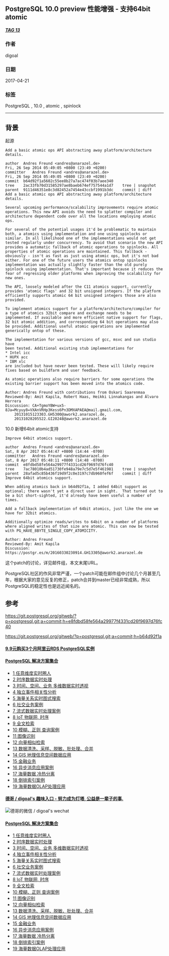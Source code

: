 ## PostgreSQL 10.0 preview 性能增强 - 支持64bit atomic  
##### [TAG 13](../class/13.md)                  
                                            
### 作者                                               
digoal                                       
                                        
### 日期                                                                                                           
2017-04-21                                      
                                           
### 标签                                        
PostgreSQL , 10.0 , atomic , spinlock     
                                                                                                              
----                                                                                                        
                                                                                                                 
## 背景            
起源  
  
```  
Add a basic atomic ops API abstracting away platform/architecture details.  
  
author	Andres Freund <andres@anarazel.de>	  
Fri, 26 Sep 2014 05:49:05 +0800 (23:49 +0200)  
committer	Andres Freund <andres@anarazel.de>	  
Fri, 26 Sep 2014 05:49:05 +0800 (23:49 +0200)  
commit	b64d92f1a5602c55ee8b27a7ac474f03b7aee340  
tree	2ac33fb70d31585297ae8baeb674ef757544a1d7	tree | snapshot  
parent	9111d46351e8c3d82452a7454e43ccbf1991b3dc	commit | diff  
Add a basic atomic ops API abstracting away platform/architecture details.  
  
Several upcoming performance/scalability improvements require atomic  
operations. This new API avoids the need to splatter compiler and  
architecture dependent code over all the locations employing atomic  
ops.  
  
For several of the potential usages it'd be problematic to maintain  
both, a atomics using implementation and one using spinlocks or  
similar. In all likelihood one of the implementations would not get  
tested regularly under concurrency. To avoid that scenario the new API  
provides a automatic fallback of atomic operations to spinlocks. All  
properties of atomic operations are maintained. This fallback -  
obviously - isn't as fast as just using atomic ops, but it's not bad  
either. For one of the future users the atomics ontop spinlocks  
implementation was actually slightly faster than the old purely  
spinlock using implementation. That's important because it reduces the  
fear of regressing older platforms when improving the scalability for  
new ones.  
  
The API, loosely modeled after the C11 atomics support, currently  
provides 'atomic flags' and 32 bit unsigned integers. If the platform  
efficiently supports atomic 64 bit unsigned integers those are also  
provided.  
  
To implement atomics support for a platform/architecture/compiler for  
a type of atomics 32bit compare and exchange needs to be  
implemented. If available and more efficient native support for flags,  
32 bit atomic addition, and corresponding 64 bit operations may also  
be provided. Additional useful atomic operations are implemented  
generically ontop of these.  
  
The implementation for various versions of gcc, msvc and sun studio have  
been tested. Additional existing stub implementations for  
* Intel icc  
* HUPX acc  
* IBM xlc  
are included but have never been tested. These will likely require  
fixes based on buildfarm and user feedback.  
  
As atomic operations also require barriers for some operations the  
existing barrier support has been moved into the atomics code.  
  
Author: Andres Freund with contributions from Oskari Saarenmaa  
Reviewed-By: Amit Kapila, Robert Haas, Heikki Linnakangas and Álvaro Herrera  
Discussion: CA+TgmoYBW+ux5-8Ja=Mcyuy8=VXAnVRHp3Kess6Pn3DMXAPAEA@mail.gmail.com,  
    20131015123303.GH5300@awork2.anarazel.de,  
    20131028205522.GI20248@awork2.anarazel.de  
```  
  
10.0 新增64bit atomic支持  
  
```  
Improve 64bit atomics support.  
  
author	Andres Freund <andres@anarazel.de>	  
Sat, 8 Apr 2017 05:44:47 +0800 (14:44 -0700)  
committer	Andres Freund <andres@anarazel.de>	  
Sat, 8 Apr 2017 05:48:11 +0800 (14:48 -0700)  
commit	e8fdbd58fe564a29977f4331cd26f9697d76fc40  
tree	7ac78010b4ad51730fe948a79e7c5d7e5f461981	tree | snapshot  
parent	28afad5c85b436f19d9f2c0e3197c7db960fef6f	commit | diff  
Improve 64bit atomics support.  
  
When adding atomics back in b64d92f1a, I added 64bit support as  
optional; there wasn't yet a direct user in sight.  That turned out to  
be a bit short-sighted, it'd already have been useful a number of times.  
  
Add a fallback implementation of 64bit atomics, just like the one we  
have for 32bit atomics.  
  
Additionally optimize reads/writes to 64bit on a number of platforms  
where aligned writes of that size are atomic. This can now be tested  
with PG_HAVE_8BYTE_SINGLE_COPY_ATOMICITY.  
  
Author: Andres Freund  
Reviewed-By: Amit Kapila  
Discussion: https://postgr.es/m/20160330230914.GH13305@awork2.anarazel.de  
```  
    
这个patch的讨论，详见邮件组，本文末尾URL。                          
                           
PostgreSQL社区的作风非常严谨，一个patch可能在邮件组中讨论几个月甚至几年，根据大家的意见反复的修正，patch合并到master已经非常成熟，所以PostgreSQL的稳定性也是远近闻名的。                                   
                           
## 参考                                    
https://git.postgresql.org/gitweb/?p=postgresql.git;a=commit;h=e8fdbd58fe564a29977f4331cd26f9697d76fc40  
  
https://git.postgresql.org/gitweb/?p=postgresql.git;a=commit;h=b64d92f1a  
  
  
  
  
  
  
  
  
  
  
  
  
  
  
  
  
  
  
  
  
  
  
  
  
  
  
  
  
  
  
  
  
  
  
  
  
  
  
  
  
  
  
  
  
  
#### [9.9元购买3个月阿里云RDS PostgreSQL实例](https://www.aliyun.com/database/postgresqlactivity "57258f76c37864c6e6d23383d05714ea")
  
  
#### [PostgreSQL 解决方案集合](https://yq.aliyun.com/topic/118 "40cff096e9ed7122c512b35d8561d9c8")
- [1 任意维度实时圈人](https://yq.aliyun.com/topic/118 "40cff096e9ed7122c512b35d8561d9c8")
- [2 时序数据实时处理](https://yq.aliyun.com/topic/118 "40cff096e9ed7122c512b35d8561d9c8")
- [3 时间、空间、业务 多维数据实时透视](https://yq.aliyun.com/topic/118 "40cff096e9ed7122c512b35d8561d9c8")
- [4 独立事件相关性分析](https://yq.aliyun.com/topic/118 "40cff096e9ed7122c512b35d8561d9c8")
- [5 海量关系实时图式搜索](https://yq.aliyun.com/topic/118 "40cff096e9ed7122c512b35d8561d9c8")
- [6 社交业务案例](https://yq.aliyun.com/topic/118 "40cff096e9ed7122c512b35d8561d9c8")
- [7 流式数据实时处理案例](https://yq.aliyun.com/topic/118 "40cff096e9ed7122c512b35d8561d9c8")
- [8 IoT 物联网, 时序](https://yq.aliyun.com/topic/118 "40cff096e9ed7122c512b35d8561d9c8")
- [9 全文检索](https://yq.aliyun.com/topic/118 "40cff096e9ed7122c512b35d8561d9c8")
- [10 模糊、正则 查询案例](https://yq.aliyun.com/topic/118 "40cff096e9ed7122c512b35d8561d9c8")
- [11 图像识别](https://yq.aliyun.com/topic/118 "40cff096e9ed7122c512b35d8561d9c8")
- [12 向量相似检索](https://yq.aliyun.com/topic/118 "40cff096e9ed7122c512b35d8561d9c8")
- [13 数据清洗、采样、脱敏、批处理、合并](https://yq.aliyun.com/topic/118 "40cff096e9ed7122c512b35d8561d9c8")
- [14 GIS 地理信息空间数据应用](https://yq.aliyun.com/topic/118 "40cff096e9ed7122c512b35d8561d9c8")
- [15 金融业务](https://yq.aliyun.com/topic/118 "40cff096e9ed7122c512b35d8561d9c8")
- [16 异步消息应用案例](https://yq.aliyun.com/topic/118 "40cff096e9ed7122c512b35d8561d9c8")
- [17 海量数据 冷热分离](https://yq.aliyun.com/topic/118 "40cff096e9ed7122c512b35d8561d9c8")
- [18 倒排索引案例](https://yq.aliyun.com/topic/118 "40cff096e9ed7122c512b35d8561d9c8")
- [19 海量数据OLAP处理应用](https://yq.aliyun.com/topic/118 "40cff096e9ed7122c512b35d8561d9c8")
  
  
#### [德哥 / digoal's 趣味入口 - 努力成为灯塔, 公益是一辈子的事.](https://github.com/digoal/blog/blob/master/README.md "22709685feb7cab07d30f30387f0a9ae")
  
  
![德哥的微信 / digoal's wechat](../pic/digoal_weixin.jpg "f7ad92eeba24523fd47a6e1a0e691b59")
  
  
#### [PostgreSQL 解决方案集合](https://yq.aliyun.com/topic/118 "40cff096e9ed7122c512b35d8561d9c8")
- [1 任意维度实时圈人](https://yq.aliyun.com/topic/118 "40cff096e9ed7122c512b35d8561d9c8")
- [2 时序数据实时处理](https://yq.aliyun.com/topic/118 "40cff096e9ed7122c512b35d8561d9c8")
- [3 时间、空间、业务 多维数据实时透视](https://yq.aliyun.com/topic/118 "40cff096e9ed7122c512b35d8561d9c8")
- [4 独立事件相关性分析](https://yq.aliyun.com/topic/118 "40cff096e9ed7122c512b35d8561d9c8")
- [5 海量关系实时图式搜索](https://yq.aliyun.com/topic/118 "40cff096e9ed7122c512b35d8561d9c8")
- [6 社交业务案例](https://yq.aliyun.com/topic/118 "40cff096e9ed7122c512b35d8561d9c8")
- [7 流式数据实时处理案例](https://yq.aliyun.com/topic/118 "40cff096e9ed7122c512b35d8561d9c8")
- [8 IoT 物联网, 时序](https://yq.aliyun.com/topic/118 "40cff096e9ed7122c512b35d8561d9c8")
- [9 全文检索](https://yq.aliyun.com/topic/118 "40cff096e9ed7122c512b35d8561d9c8")
- [10 模糊、正则 查询案例](https://yq.aliyun.com/topic/118 "40cff096e9ed7122c512b35d8561d9c8")
- [11 图像识别](https://yq.aliyun.com/topic/118 "40cff096e9ed7122c512b35d8561d9c8")
- [12 向量相似检索](https://yq.aliyun.com/topic/118 "40cff096e9ed7122c512b35d8561d9c8")
- [13 数据清洗、采样、脱敏、批处理、合并](https://yq.aliyun.com/topic/118 "40cff096e9ed7122c512b35d8561d9c8")
- [14 GIS 地理信息空间数据应用](https://yq.aliyun.com/topic/118 "40cff096e9ed7122c512b35d8561d9c8")
- [15 金融业务](https://yq.aliyun.com/topic/118 "40cff096e9ed7122c512b35d8561d9c8")
- [16 异步消息应用案例](https://yq.aliyun.com/topic/118 "40cff096e9ed7122c512b35d8561d9c8")
- [17 海量数据 冷热分离](https://yq.aliyun.com/topic/118 "40cff096e9ed7122c512b35d8561d9c8")
- [18 倒排索引案例](https://yq.aliyun.com/topic/118 "40cff096e9ed7122c512b35d8561d9c8")
- [19 海量数据OLAP处理应用](https://yq.aliyun.com/topic/118 "40cff096e9ed7122c512b35d8561d9c8")
  
